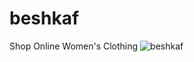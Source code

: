 # beshkaf
Shop Online Women's Clothing
![beshkaf](https://github.com/farnushKazemi/beshkaf/assets/166836271/eca0c1d3-96e5-48de-9ad0-346dfe5bb617)



